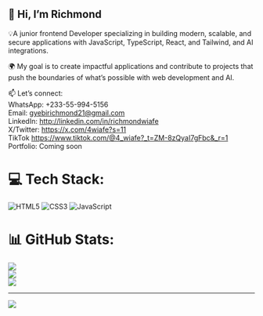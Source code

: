 ## 👋 Hi, I’m Richmond

💡A junior frontend Developer specializing in building modern, scalable, and secure applications with JavaScript, TypeScript, React, and Tailwind, and AI integrations.

🌍 My goal is to create impactful applications and contribute to projects that push the boundaries of what’s possible with web development and AI.

📫 Let’s connect: <br/>
WhatsApp: +233-55-994-5156 </br>
Email: gyebirichmond21@gmail.com <br/>
LinkedIn: http://linkedin.com/in/richmondwiafe <br/>
X/Twitter: https://x.com/4wiafe?s=11 <br/>
TikTok https://www.tiktok.com/@4_wiafe?_t=ZM-8zQyaI7gFbc&_r=1 <br/>
Portfolio: Coming soon <br/>



# 💻 Tech Stack:
![HTML5](https://img.shields.io/badge/html5-%23E34F26.svg?style=for-the-badge&logo=html5&logoColor=white) ![CSS3](https://img.shields.io/badge/css3-%231572B6.svg?style=for-the-badge&logo=css3&logoColor=white) ![JavaScript](https://img.shields.io/badge/javascript-%23323330.svg?style=for-the-badge&logo=javascript&logoColor=%23F7DF1E)
# 📊 GitHub Stats:
![](https://github-readme-stats.vercel.app/api?username=4wiafe&theme=tokyonight&hide_border=false&include_all_commits=false&count_private=false)<br/>
![](https://nirzak-streak-stats.vercel.app/?user=4wiafe&theme=tokyonight&hide_border=false)<br/>
![](https://github-readme-stats.vercel.app/api/top-langs/?username=4wiafe&theme=tokyonight&hide_border=false&include_all_commits=false&count_private=false&layout=compact)

---
[![](https://visitcount.itsvg.in/api?id=4wiafe&icon=0&color=0)](https://visitcount.itsvg.in)

<!-- Proudly created with GPRM ( https://gprm.itsvg.in ) -->
